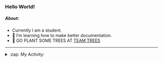 ### Hello World!

##### About:
- Currently I am a student.
- 🌱 I’m learning how to make better documentation.
- 🌱 GO PLANT SOME TREES AT [TEAM TREES](https://teamtrees.org/)

---
<details>
  <summary>:zap: My Activity:</summary>
  
<!--START_SECTION:waka-->
![Code Time](http://img.shields.io/badge/Code%20Time-1%2C119%20hrs%2022%20mins-blue)

**I'm a Night 🦉** 

```text
🌞 Morning                1530 commits        ██░░░░░░░░░░░░░░░░░░░░░░░   09.61 % 
🌆 Daytime                5463 commits        █████████░░░░░░░░░░░░░░░░   34.30 % 
🌃 Evening                4525 commits        ███████░░░░░░░░░░░░░░░░░░   28.41 % 
🌙 Night                  4407 commits        ███████░░░░░░░░░░░░░░░░░░   27.67 % 
```
📅 **I'm Most Productive on Wednesday** 

```text
Monday                   2336 commits        ████░░░░░░░░░░░░░░░░░░░░░   14.67 % 
Tuesday                  1984 commits        ███░░░░░░░░░░░░░░░░░░░░░░   12.46 % 
Wednesday                3817 commits        ██████░░░░░░░░░░░░░░░░░░░   23.97 % 
Thursday                 2062 commits        ███░░░░░░░░░░░░░░░░░░░░░░   12.95 % 
Friday                   1571 commits        ██░░░░░░░░░░░░░░░░░░░░░░░   09.86 % 
Saturday                 1427 commits        ██░░░░░░░░░░░░░░░░░░░░░░░   08.96 % 
Sunday                   2728 commits        ████░░░░░░░░░░░░░░░░░░░░░   17.13 % 
```


📊 **This Week I Spent My Time On** 

```text
🔥 Editors: 
VS Code                  5 hrs 35 mins       █████████████████████████   100.00 % 

🐱‍💻 Projects: 
praise                   5 hrs 33 mins       █████████████████████████   99.40 % 
CSF22                    2 mins              ░░░░░░░░░░░░░░░░░░░░░░░░░   00.60 % 
```


 Last Updated on 09/05/2023 20:08:09 UTC
<!--END_SECTION:waka-->
</details>
